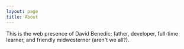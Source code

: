 ```yaml
---
layout: page
title: About
---
```


This is the web presence of David Benedic; father, developer, full-time learner, and friendly midwesterner (aren't we all?).
